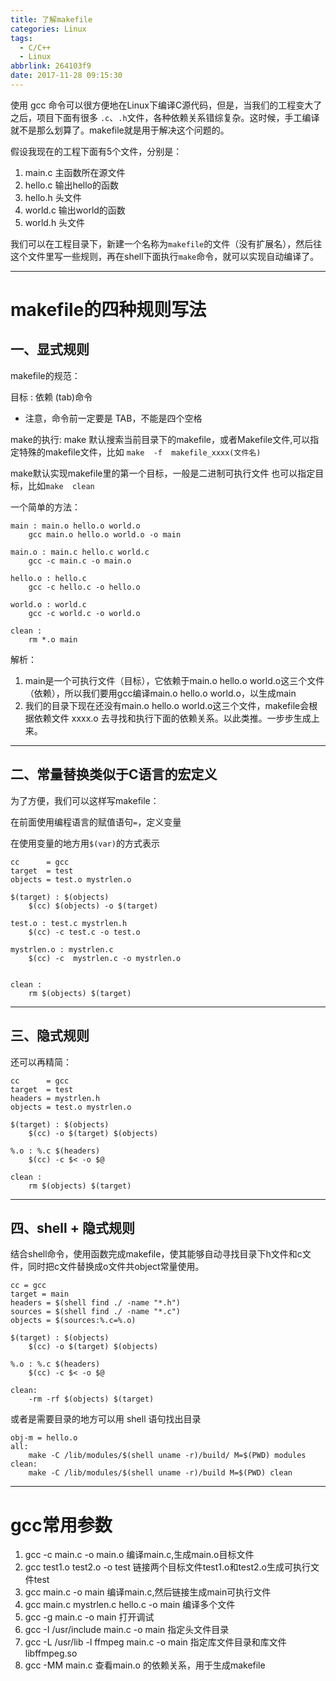 ```yaml
---
title: 了解makefile
categories: Linux
tags:
  - C/C++
  - Linux
abbrlink: 264103f9
date: 2017-11-28 09:15:30
---
```



使用 gcc 命令可以很方便地在Linux下编译C源代码，但是，当我们的工程变大了之后，项目下面有很多 `.c`、`.h`文件，各种依赖关系错综复杂。这时候，手工编译就不是那么划算了。makefile就是用于解决这个问题的。

<!-- more -->

假设我现在的工程下面有5个文件，分别是：

1. main.c 主函数所在源文件
2. hello.c 输出hello的函数
3. hello.h 头文件
4. world.c 输出world的函数
5. world.h 头文件

我们可以在工程目录下，新建一个名称为`makefile`的文件（没有扩展名），然后往这个文件里写一些规则，再在shell下面执行`make`命令，就可以实现自动编译了。


---

# makefile的四种规则写法

## 一、显式规则

makefile的规范：

目标 : 依赖
(tab)命令

* 注意，命令前一定要是 TAB，不能是四个空格

make的执行:
make  默认搜索当前目录下的makefile，或者Makefile文件,可以指定特殊的makefile文件，比如
`make  -f  makefile_xxxx(文件名)`

make默认实现makefile里的第一个目标，一般是二进制可执行文件
也可以指定目标，比如`make  clean`


一个简单的方法：

```
main : main.o hello.o world.o
	gcc main.o hello.o world.o -o main

main.o : main.c hello.c world.c
	gcc -c main.c -o main.o

hello.o : hello.c
	gcc -c hello.c -o hello.o

world.o : world.c
	gcc -c world.c -o world.o

clean :
	rm *.o main
```

解析：
1. main是一个可执行文件（目标），它依赖于main.o hello.o world.o这三个文件（依赖），所以我们要用gcc编译main.o hello.o world.o，以生成main
2. 我们的目录下现在还没有main.o hello.o world.o这三个文件，makefile会根据依赖文件 xxxx.o 去寻找和执行下面的依赖关系。以此类推。一步步生成上来。


---

## 二、常量替换类似于C语言的宏定义

为了方便，我们可以这样写makefile：

在前面使用编程语言的赋值语句`=`，定义变量

在使用变量的地方用`$(var)`的方式表示

```
cc 		= gcc
target 	= test
objects = test.o mystrlen.o

$(target) : $(objects)
	$(cc) $(objects) -o $(target)

test.o : test.c mystrlen.h
	$(cc) -c test.c -o test.o

mystrlen.o : mystrlen.c
	$(cc) -c  mystrlen.c -o mystrlen.o


clean :
	rm $(objects) $(target)
```


---

## 三、隐式规则


还可以再精简：

```
cc 		= gcc
target 	= test
headers = mystrlen.h
objects = test.o mystrlen.o

$(target) : $(objects)
	$(cc) -o $(target) $(objects)

%.o : %.c $(headers)
	$(cc) -c $< -o $@

clean :
	rm $(objects) $(target)

```

---


## 四、shell + 隐式规则

结合shell命令，使用函数完成makefile，使其能够自动寻找目录下h文件和c文件，同时把c文件替换成o文件共object常量使用。

```
cc = gcc
target = main
headers = $(shell find ./ -name "*.h")
sources = $(shell find ./ -name "*.c")
objects = $(sources:%.c=%.o)

$(target) : $(objects)
	$(cc) -o $(target) $(objects)

%.o : %.c $(headers)
	$(cc) -c $< -o $@

clean:
	-rm -rf $(objects) $(target)
```

或者是需要目录的地方可以用 shell 语句找出目录

```
obj-m = hello.o
all:
    make -C /lib/modules/$(shell uname -r)/build/ M=$(PWD) modules
clean:
    make -C /lib/modules/$(shell uname -r)/build M=$(PWD) clean
```

---


# gcc常用参数

1. gcc  -c  main.c  -o  main.o   编译main.c,生成main.o目标文件
2. gcc  test1.o  test2.o  -o  test  链接两个目标文件test1.o和test2.o生成可执行文件test
3. gcc  main.c  -o  main     编译main.c,然后链接生成main可执行文件
4. gcc  main.c  mystrlen.c  hello.c   -o  main  编译多个文件
5. gcc  -g  main.c  -o  main  打开调试
6. gcc  -I  /usr/include  main.c  -o  main  指定头文件目录
7. gcc  -L  /usr/lib  -l ffmpeg  main.c  -o  main  指定库文件目录和库文件libffmpeg.so
8. gcc  -MM  main.c  查看main.o 的依赖关系，用于生成makefile
